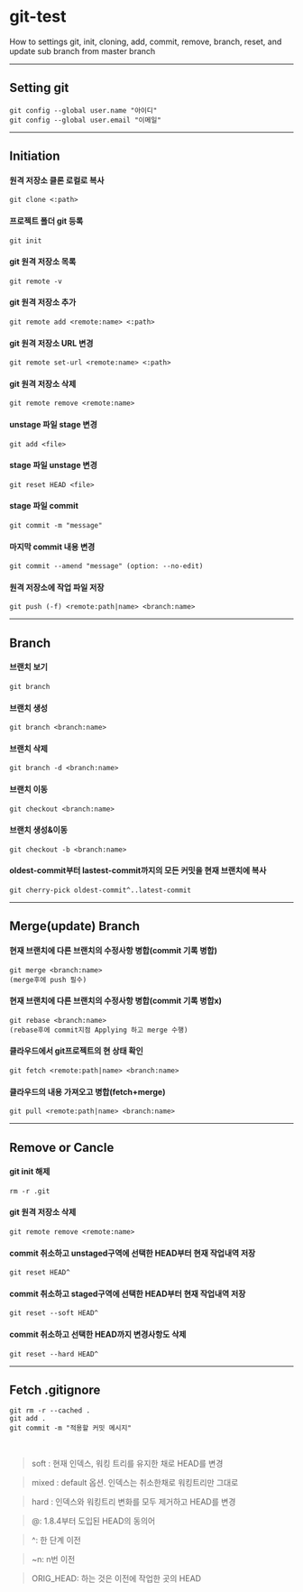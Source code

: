 # git-test

How to settings git, init, cloning, add, commit, remove, branch, reset, and update sub branch from master branch

---

## Setting git
```
git config --global user.name "아이디"
git config --global user.email "이메일"
```

---

## Initiation

#### 원격 저장소 클론 로컬로 복사
```
git clone <:path>
```
#### 프로젝트 폴더 git 등록
```
git init
```
#### git 원격 저장소 목록
```
git remote -v
```
#### git 원격 저장소 추가
```
git remote add <remote:name> <:path>
```
#### git 원격 저장소 URL 변경
```
git remote set-url <remote:name> <:path>
```
#### git 원격 저장소 삭제
```
git remote remove <remote:name>
```
#### unstage 파일 stage 변경
```
git add <file>
```
#### stage 파일 unstage 변경
```
git reset HEAD <file>
```
#### stage 파일 commit
```
git commit -m "message"
```
#### 마지막 commit 내용 변경
```
git commit --amend "message" (option: --no-edit)
```
#### 원격 저장소에 작업 파일 저장
```
git push (-f) <remote:path|name> <branch:name>
```

---

## Branch

#### 브랜치 보기
```
git branch
```
#### 브랜치 생성
```
git branch <branch:name>
```
#### 브랜치 삭제
```
git branch -d <branch:name>
```
#### 브랜치 이동
```
git checkout <branch:name>
```
#### 브랜치 생성&이동
```
git checkout -b <branch:name>
```
#### oldest-commit부터 lastest-commit까지의 모든 커밋을 현재 브랜치에 복사
```
git cherry-pick oldest-commit^..latest-commit
```

---

## Merge(update) Branch

#### 현재 브랜치에 다른 브랜치의 수정사항 병합(commit 기록 병합)
```
git merge <branch:name>
(merge후에 push 필수)
```
#### 현재 브랜치에 다른 브랜치의 수정사항 병합(commit 기록 병합x)
```
git rebase <branch:name>
(rebase후에 commit지점 Applying 하고 merge 수행)
```
#### 클라우드에서 git프로젝트의 현 상태 확인
```
git fetch <remote:path|name> <branch:name>
```
#### 클라우드의 내용 가져오고 병합(fetch+merge)
```
git pull <remote:path|name> <branch:name>
```

---

## Remove or Cancle

#### git init 해제
```
rm -r .git
```
#### git 원격 저장소 삭제
```
git remote remove <remote:name>
```
#### commit 취소하고 unstaged구역에 선택한 HEAD부터 현재 작업내역 저장
```
git reset HEAD^
```
#### commit 취소하고 staged구역에 선택한 HEAD부터 현재 작업내역 저장
```
git reset --soft HEAD^
```
#### commit 취소하고 선택한 HEAD까지 변경사항도 삭제
```
git reset --hard HEAD^
```

---

## Fetch .gitignore
```
git rm -r --cached .
git add .
git commit -m "적용할 커밋 메시지"
```

<br>

> soft : 현재 인덱스, 워킹 트리를 유지한 채로 HEAD를 변경

> mixed : default 옵션. 인덱스는 취소한채로 워킹트리만 그대로

> hard : 인덱스와 워킹트리 변화를 모두 제거하고 HEAD를 변경

> @: 1.8.4부터 도입된 HEAD의 동의어

> ^: 한 단계 이전

> ~n: n번 이전

> ORIG_HEAD: 하는 것은 이전에 작업한 곳의 HEAD
